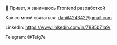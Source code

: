 

👋 Привет, я занимаюсь Frontend разработкой

Как со мной связаться:  daniil424342@gmail.com

LinkedIn:  https://www.linkedin.com/in/7885b71a9/

Telegram:  @Telg7e
